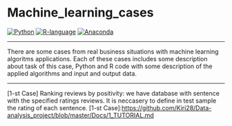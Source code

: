 # Machine_learning_cases
[![Python](https://img.shields.io/badge/python-3.6.5-blue.svg)](https://www.python.org/)
[![R-language](https://img.shields.io/badge/R-studio_v3-purple.svg)](https://www.r-project.org)
[![Anaconda](https://img.shields.io/badge/Anaconda-3.0-green.svg)](https://www.anaconda.com/distribution/)
__________________
There are some cases from real business situations with machine learning algoritms applications. Each of these cases includes some description about task of this case, Python and R code with some description of the applied algorithms and input and output data.
____________
[1-st Case]
Ranking reviews by positivity: we have database with sentence with the specified ratings reviews. It is neccasery to define in test sample the rating of each sentence.
[1-st Case]:https://github.com/Kiri28/Data-analysis_project/blob/master/Docs/1_TUTORIAL.md
